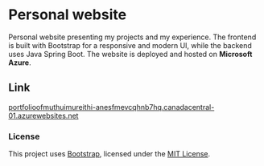 # Personal website
Personal website presenting my projects and my experience. The frontend is built with Bootstrap for a responsive and modern UI, while the backend uses Java Spring Boot. The website is deployed and hosted on **Microsoft Azure**.

## Link
[portfolioofmuthuimureithi-anesfmevcqhnb7hq.canadacentral-01.azurewebsites.net](https://portfolioofmuthuimureithi-anesfmevcqhnb7hq.canadacentral-01.azurewebsites.net/)

### License
This project uses [Bootstrap](https://getbootstrap.com/), licensed under the [MIT License](https://opensource.org/licenses/MIT).

